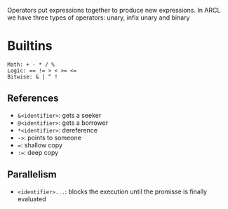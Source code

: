 Operators put expressions together to produce new expressions. In ARCL we have three types of operators: unary, infix unary and binary
# Builtins
```
Math: + - * / %
Logic: == != > < >= <=
Bitwise: & | ^ !
```
## References
- ``&<identifier>``: gets a seeker
- ``@<identifier>``: gets a borrower
- ``*<identifier>``: dereference
- ``->``: points to someone
- ``=``: shallow copy
- ``:=``: deep copy
## Parallelism
- ``<identifier>...``: blocks the execution until the promisse is finally evaluated